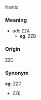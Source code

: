 frantic
### Meaning
+ _adj_: ZZA
    + __eg__: ZZB

### Origin

ZZC

### Synonym

__eg__: ZZD

+ ZZE


